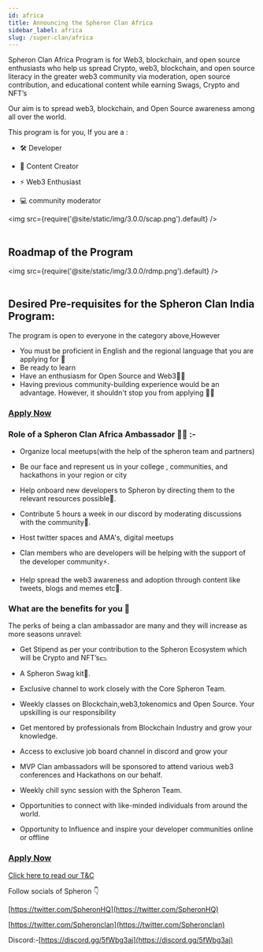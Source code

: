 ```yaml
---
id: africa
title: Announcing the Spheron Clan Africa
sidebar_label: africa
slug: /super-clan/africa
---
```


Spheron Clan Africa Program is for Web3, blockchain, and open source enthusiasts who help us spread Crypto, web3, blockchain, and open source literacy in the greater web3 community via moderation, open source contribution, and educational content while earning Swags, Crypto and NFT’s

Our aim is to spread web3, blockchain, and Open Source awareness among all over the world.

This program is for you, If you are a :

- 🛠️ Developer

- 🎨 Content Creator

- ⚡ Web3 Enthusiast

- 💻 community moderator

<img src={require('@site/static/img/3.0.0/scap.png').default} /> <br/><br/>

## Roadmap of the Program

<img src={require('@site/static/img/3.0.0/rdmp.png').default} /> <br/><br/>

## Desired Pre-requisites for the Spheron Clan India Program:

The program is open to everyone in the category above,However

- You must be proficient in English and the regional language that you are applying for 👀
- Be ready to learn
- Have an enthusiasm for Open Source and Web3👨‍💻
- Having previous community-building experience would be an advantage. However, it shouldn't stop you from applying 🙌🏻

### [**Apply Now**](https://forms.gle/WZY4reK3jSeMRVuY8)

### Role of a Spheron Clan Africa Ambassador 👨‍💻 :-

- Organize local meetups(with the help of the spheron team and partners)

- Be our face and represent us in your college , communities, and hackathons in your region or city

- Help onboard new developers to Spheron by directing them to the relevant resources possible🚀.

- Contribute 5 hours a week in our discord by moderating discussions with the community🤝.

- Host twitter spaces and AMA's, digital meetups

- Clan members who are developers will be helping with the support of the developer community⚡.

- Help spread the web3 awareness and adoption through content like tweets, blogs and memes etc🎨.

### What are the benefits for you 👀

The perks of being a clan ambassador are many and they will increase as more seasons unravel:

- Get Stipend as per your contribution to the Spheron Ecosystem which will be Crypto and NFT’s💵.

- A Spheron Swag kit🎁.

- Exclusive channel to work closely with the Core Spheron Team.

- Weekly classes on Blockchain,web3,tokenomics and Open Source. Your upskilling is our responsibility

- Get mentored by professionals from Blockchain Industry and grow your knowledge.

- Access to exclusive job board channel in discord and grow your

- MVP Clan ambassadors will be sponsored to attend various web3 conferences and Hackathons on our behalf.

- Weekly chill sync session with the Spheron Team.

- Opportunities to connect with like-minded individuals from around the world.

- Opportunity to Influence and inspire your developer communities online or offline

### [**Apply Now**](https://forms.gle/WZY4reK3jSeMRVuY8)

[Click here to read our T&C](https://doc.clickup.com/37472741/d/h/13qjf5-7264/1db16213e4b85b4)

Follow socials of Spheron 👇

[https://twitter.com/SpheronHQ](https://twitter.com/SpheronHQ)

[https://twitter.com/Spheronclan](https://twitter.com/Spheronclan)

Discord:-[https://discord.gg/5fWbg3aj](https://discord.gg/5fWbg3aj)
